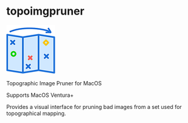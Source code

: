 # topoimgpruner
![TopoImagePruner Logo](https://github.com/alexsaves/topoimgpruner/blob/main/images/128map-svgrepo-com.png?raw=true)

Topographic Image Pruner for MacOS

Supports MacOS Ventura+

Provides a visual interface for pruning bad images from a set used for topographical mapping. 
